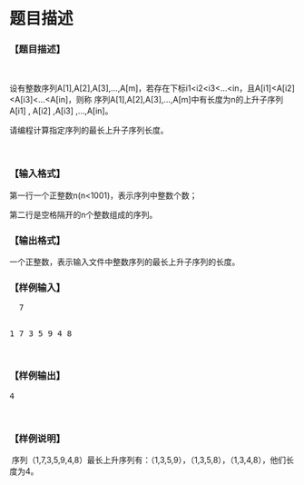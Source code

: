 # 题目描述


<h3>
【题目描述】
</h3>
<p>
<br/>
</p>
<p>
设有整数序列A[1],A[2],A[3],…,A[m]，若存在下标i1&lt;i2&lt;i3&lt;…&lt;in，且A[i1]&lt;A[i2]&lt;A[i3]&lt;…&lt;A[in]，则称 序列A[1],A[2],A[3],…,A[m]中有长度为n的上升子序列A[i1] , A[i2] ,A[i3] ,…,A[in]。
</p>
<p>
请编程计算指定序列的最长上升子序列长度。
</p>
<p>
<br/>
</p>
<h3>
【输入格式】
</h3>
<p>
第一行一个正整数n(n&lt;1001)，表示序列中整数个数；
</p>
<p>
第二行是空格隔开的n个整数组成的序列。
</p>
<h3>
【输出格式】
</h3>
<p>
一个正整数，表示输入文件中整数序列的最长上升子序列的长度。
</p>
<h3>
【样例输入】
</h3>
<pre>  7
<p>
1 7 3 5 9 4 8
</p>
</pre>
<h3>
【样例输出】
</h3>
<pre>4</pre>
<br/>
<h3>
【样例说明】
</h3>
 序列（1,7,3,5,9,4,8）最长上升序列有：（1,3,5,9），（1,3,5,8），（1,3,4,8），他们长度为4。<br/>
